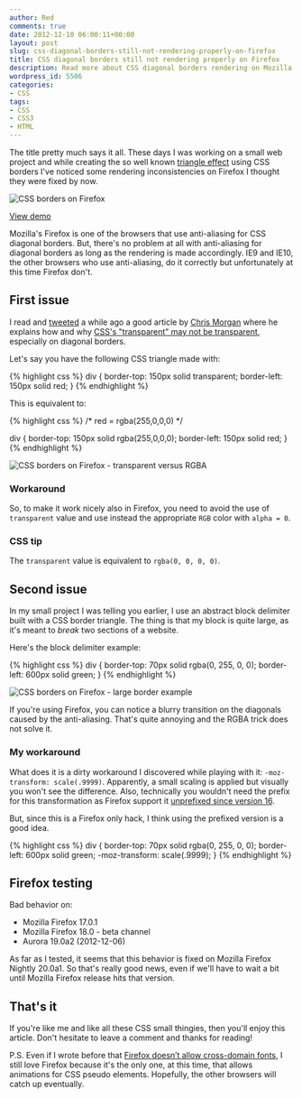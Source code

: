 ```yaml
---
author: Red
comments: true
date: 2012-12-10 06:00:11+00:00
layout: post
slug: css-diagonal-borders-still-not-rendering-properly-on-firefox
title: CSS diagonal borders still not rendering properly on Firefox
description: Read more about CSS diagonal borders rendering on Mozilla Firefox.
wordpress_id: 5506
categories:
- CSS
tags:
- CSS
- CSS3
- HTML
---
```


The title pretty much says it all. These days I was working on a small web project and while creating the so well known [triangle effect](http://www.red-team-design.com/how-to-create-triangle-shapes) using CSS borders I've noticed some rendering inconsistencies on Firefox I thought they were fixed by now.

![CSS borders on Firefox](http://www.red-team-design.com/wp-content/uploads/2012/12/css-borders-firefox.jpg)

<!-- more -->

[View demo](http://www.red-team-design.com/wp-content/uploads/2012/12/css-borders-on-firefox.html)

Mozilla's Firefox is one of the browsers that use anti-aliasing for CSS diagonal borders. But, there's no problem at all with anti-aliasing for diagonal borders as long as the rendering is made accordingly. IE9 and IE10, the other browsers who use anti-aliasing, do it correctly but unfortunately at this time Firefox don't.

## First issue

I read and [tweeted](https://twitter.com/catalinred/statuses/233523307075477505) a while ago a good article by [Chris Morgan](https://twitter.com/__chrismorgan) where he explains how and why [CSS's "transparent" may not be transparent](https://coderwall.com/p/tpmsta), especially on diagonal borders.

Let's say you have the following CSS triangle made with:    

{% highlight css %}
div {
    border-top: 150px solid transparent;
    border-left: 150px solid red;
}
{% endhighlight %}

This is equivalent to:

{% highlight css %}
/* red = rgba(255,0,0,0) */

div {
    border-top: 150px solid rgba(255,0,0,0);
    border-left: 150px solid red;
}
{% endhighlight %}

![CSS borders on Firefox - transparent versus RGBA](http://www.red-team-design.com/wp-content/uploads/2012/12/css-borders-firefox-transparent-rgba.png)

### Workaround

So, to make it work nicely also in Firefox, you need to avoid the use of `transparent` value and use instead the appropriate `RGB` color with `alpha = 0`.

### CSS tip

The `transparent` value is equivalent to `rgba(0, 0, 0, 0)`.

## Second issue

In my small project I was telling you earlier, I use an abstract block delimiter built with a CSS border triangle. The thing is that my block is quite large, as it's meant to _break_ two sections of a website.

Here's the block delimiter example:
    
{% highlight css %}
div {
    border-top: 70px solid rgba(0, 255, 0, 0);
    border-left: 600px solid green;
}
{% endhighlight %}


![CSS borders on Firefox - large border example](http://www.red-team-design.com/wp-content/uploads/2012/12/css-borders-firefox-large-border.png)

If you're using Firefox, you can notice a blurry transition on the diagonals caused by the anti-aliasing. That's quite annoying and the RGBA trick does not solve it.


### My workaround

What does it is a dirty workaround I discovered while playing with it: `-moz-transform: scale(.9999)`. Apparently, a small scaling is applied but visually you won't see the difference. Also, technically you wouldn't need the prefix for this transformation as Firefox support it [unprefixed since version 16](https://hacks.mozilla.org/2012/07/aurora-16-is-out/).

But, since this is a Firefox only hack, I think using the prefixed version is a good idea.

{% highlight css %}
div {
    border-top: 70px solid rgba(0, 255, 0, 0);
    border-left: 600px solid green;
    -moz-transform: scale(.9999);
}
{% endhighlight %}

## Firefox testing

Bad behavior on:
	
  * Mozilla Firefox 17.0.1	
  * Mozilla Firefox 18.0 - beta channel	
  * Aurora 19.0a2 (2012-12-06)

As far as I tested, it seems that this behavior is fixed on Mozilla Firefox Nightly 20.0a1. So that's really good news, even if we'll have to wait a bit until Mozilla Firefox release hits that version.

## That's it

If you're like me and like all these CSS small thingies, then you'll enjoy this article. Don't hesitate to leave a comment and thanks for reading!

P.S. Even if I wrote before that [Firefox doesn’t allow cross-domain fonts](http://www.red-team-design.com/firefox-doesnt-allow-cross-domain-fonts-by-default), I still love Firefox because it's the only one, at this time, that allows animations for CSS pseudo elements. Hopefully, the other browsers will catch up eventually.